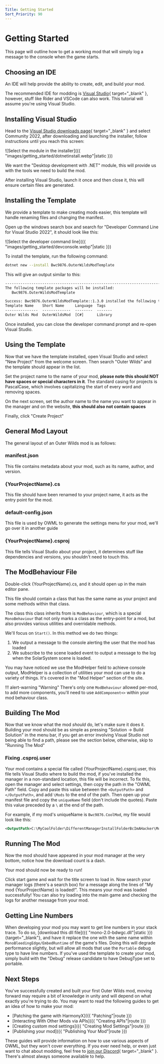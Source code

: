 ```yaml
---
Title: Getting Started
Sort_Priority: 90
---
```


# Getting Started

This page will outline how to get a working mod that will simply log a message to the console when the game starts.

## Choosing an IDE

An IDE will help provide the ability to create, edit, and build your mod.

The recommended IDE for modding is [Visual Studio](https://visualstudio.microsoft.com/){ target="_blank" }, however, stuff like Rider and VSCode can also work. This tutorial will assume you're using Visual Studio.

## Installing Visual Studio

Head to the [Visual Studio downloads page](https://visualstudio.microsoft.com/thank-you-downloading-visual-studio/?sku=Community&channel=Release&version=VS2022&source=VSLandingPage&cid=2030&passive=false){ target="_blank" } and select Community 2022, after downloading and launching the installer, follow instructions until you reach this screen:

![Select the module in the installer]({{ "images/getting_started/dotnetinstall.webp"|static }})

We want the "Desktop development with .NET" module, this will provide us with the tools we need to build the mod.

After installing Visual Studio, launch it once and then close it, this will ensure certain files are generated.

## Installing the Template

We provide a template to make creating mods easier, this template will handle renaming files and changing the manifest.

Open up the windows search box and search for "Developer Command Line for Visual Studio 2022", it should look like this:

![Select the developer command line]({{ "images/getting_started/devconsole.webp"|static }})

To install the template, run the following command:

```sh
dotnet new --install Bwc9876.OuterWildsModTemplate
```

This will give an output similar to this:

```txt
--------------------------------------------------------------------------------------
The following template packages will be installed:
   Bwc9876.OuterWildsModTemplate

Success: Bwc9876.OuterWildsModTemplate::1.3.0 installed the following templates:
Template Name    Short Name     Language  Tags
---------------  -------------  --------  -------
Outer Wilds Mod  OuterWildsMod  [C#]      Library
```

Once installed, you can close the developer command prompt and re-open Visual Studio.

## Using the Template

Now that we have the template installed, open Visual Studio and select "New Project" from the welcome screen. Then search "Outer Wilds" and the template should appear in the list.

Set the project name to the name of your mod, **please note this should NOT have spaces or special characters in it**.  The standard casing for projects is PascalCase, which involves capitalizing the start of every word and removing spaces.

On the next screen, set the author name to the name you want to appear in the manager and on the website, **this should also not contain spaces**

Finally, click "Create Project"

## General Mod Layout

The general layout of an Outer Wilds mod is as follows:

### manifest.json

This file contains metadata about your mod, such as its name, author, and version.

### {YourProjectName}.cs

This file should have been renamed to your project name, it acts as the entry point for the mod.

### default-config.json

This file is used by OWML to generate the settings menu for your mod, we'll go over it in another guide

### {YourProjectName}.csproj

This file tells Visual Studio about your project, it determines stuff like dependencies and versions, you shouldn't need to touch this.

## The ModBehaviour File

Double-click {YourProjectName}.cs, and it should open up in the main editor pane.

This file should contain a class that has the same name as your project and some methods within that class.

The class this class inherits from is `ModBehaviour`, which is a special `MonoBehaviour` that not only marks a class as the entry-point for a mod, but also provides various utilities and overridable methods.

We'll focus on `Start()`. In this method we do two things:

1. We output a message to the console alerting the user that the mod has loaded
2. We subscribe to the scene loaded event to output a message to the log when the SolarSystem scene is loaded.

You may have noticed we use the ModHelper field to achieve console output, ModHelper is a collection of utilities your mod can use to do a variety of things. It's covered in the "Mod Helper" section of the site.

!!! alert-warning "Warning"
    There's only one `ModBehaviour` allowed per-mod, to add more components, you'll need to use `AddComponent<>` within your mod behaviour class.

## Building The Mod

Now that we know what the mod *should* do, let's make sure it does it. Building your mod should be as simple as pressing "Solution -> Build Solution" in the menu bar, if you get an error involving Visual Studio not being able to find a path, please see the section below, otherwise, skip to "Running The Mod"

### Fixing .csproj.user

Your mod contains a special file called {YourProjectName}.csproj.user, this file tells Visual Studio where to build the mod, if you've installed the manager in a non-standard location, this file will be incorrect. To fix this, open the manager and select settings, then copy the path in the "OWML Path" field. Copy and paste this value between the `<OutputPath>` and `</OutputPath>`, and add `\Mods` to the end of the path. Then open up your manifest file and copy the `uniqueName` field (don't include the quotes). Paste this value preceded by a `\` at the end of the path.

For example, if my mod's uniqueName is `Bwc9876.CoolMod`, my file would look like this:

```xml
<OutputPath>C:\MyCoolFolder\DifferentManagerInstallFolderBcImAHacker\Mods\Bwc9876.CoolMod</OutputPath>
```

## Running The Mod

Now the mod should have appeared in your mod manager at the very bottom, notice how the download count is a dash.

Your mod should now be ready to run!

Click start game and wait for the title screen to load in. Now search your manager logs (there's a search box) for a message along the lines of "My mod {YourProjectName} is loaded!".  This means your mod was loaded successfully! You can also try loading into the main game and checking the logs for another message from your mod.

## Getting Line Numbers

When developing your mod you may want to get line numbers in your stack trace. To do so, [download this dll file]({{ "mono-2.0-bdwgc.dll"|static }}){target="_blank"}, and have it replace the one with the same name within `MonoBleedingEdge/EmbedRuntime` of the game's files. Doing this will degrade performance slightly, but will allow all mods that use the `Portable` debug type to have line numbers. If you've used the template to create your mod, simply build with the "Debug" release candidate to have DebugType set to portable.

## Next Steps

You've successfully created and built your first Outer Wilds mod, moving forward may require a bit of knowledge in unity and will depend on what exactly you're trying to do. You may want to read the following guides to get an idea of how to make your mod:

- [Patching the game with HarmonyX]({{ "Patching"|route }})
- [Interacting With Other Mods via APIs]({{ "Creating APIs"|route }})
- [Creating custom mod settings]({{ "Creating Mod Settings"|route }})
- [Publishing your mod]({{ "Publishing Your Mod"|route }})

These guides will provide information on how to use various aspects of OWML, but they won't cover everything.  If you ever need help, or even just want to chat about modding, feel free to [join our Discord](https://discord.gg/wusTQYbYTc){ target="_blank" }. There's almost always someone available to help.
